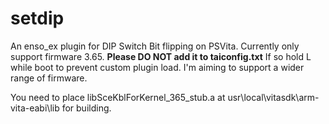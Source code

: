 # setdip
An enso_ex plugin for DIP Switch Bit flipping on PSVita. Currently only support firmware 3.65.
**Please DO NOT add it to taiconfig.txt** If so hold L while boot to prevent custom plugin load.
I'm aiming to support a wider range of firmware.

You need to place libSceKblForKernel_365_stub.a at usr\local\vitasdk\arm-vita-eabi\lib for building.
